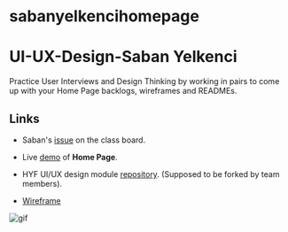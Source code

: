 # sabanyelkencihomepage
# UI-UX-Design-Saban Yelkenci

Practice User Interviews and Design Thinking by working in pairs to come up with your Home Page backlogs, wireframes and READMEs.

## Links

- Saban's [issue](https://github.com/HackYourFutureBelgium/class-13-14/issues/149) on the class board.

- Live [demo](https://sabanyelkenci.github.io/sabanyelkencihomepage/) of **Home Page**.

- HYF UI/UX design module [repository](https://github.com/HackYourFutureBelgium/ux-ui-design). (Supposed to be forked by team members).

- [Wireframe](https://user-images.githubusercontent.com/73791189/110220403-d315a400-7ec5-11eb-82ec-d34f56a25fe0.png)

![gif](https://media.giphy.com/media/fXnx6vSSrzY92rTONJ/giphy.gif)

